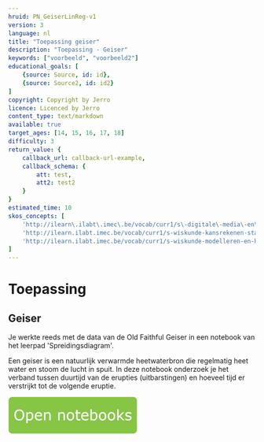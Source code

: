 ```yaml
---
hruid: PN_GeiserLinReg-v1
version: 3
language: nl
title: "Toepassing geiser"
description: "Toepassing - Geiser"
keywords: ["voorbeeld", "voorbeeld2"]
educational_goals: [
    {source: Source, id: id}, 
    {source: Source2, id: id2}
]
copyright: Copyright by Jerro
licence: Licenced by Jerro
content_type: text/markdown
available: true
target_ages: [14, 15, 16, 17, 18]
difficulty: 3
return_value: {
    callback_url: callback-url-example,
    callback_schema: {
        att: test,
        att2: test2
    }
}
estimated_time: 10
skos_concepts: [
    'http://ilearn\.ilabt\.imec\.be/vocab/curr1/s\-digitale\-media\-en\-toepassingen', 
    'http://ilearn.ilabt.imec.be/vocab/curr1/s-wiskunde-kansrekenen-statistiek',
    'http://ilearn.ilabt.imec.be/vocab/curr1/s-wiskunde-modelleren-en-heuristiek'
]
---
```


# Toepassing
## Geiser
Je werkte reeds met de data van de Old Faithful Geiser in een notebook van het leerpad 'Spreidingsdiagram'.

Een geiser is een natuurlijk verwarmde heetwaterbron die regelmatig heet water en stoom de lucht in spuit.
In deze notebook onderzoek je het verband tussen duurtijd van de erupties (uitbarstingen) en hoeveel tijd er verstrijkt tot de volgende eruptie.

[![](embed/Knop.png "Knop")](https://kiks.ilabt.imec.be/jupyterhub/?id=0311 "Notebooks Oefenen met Data")

